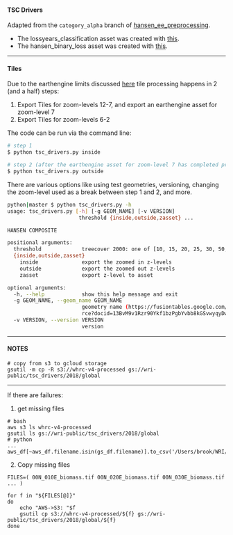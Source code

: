#### TSC Drivers

Adapted from the `category_alpha` branch of [hansen_ee_preprocessing](https://github.com/wri/hansen_ee_processing/tree/category_alpha).

* The lossyears_classification asset was created with [this](https://code.earthengine.google.com/c30b00d98c28470560c796761959d17d).
* The hansen_binary_loss asset was created with [this](https://code.earthengine.google.com/53c13b75e91f3e68d882c878c70a7360).

---
<a name='htiles'></a>
#### Tiles

Due to the earthengine limits discussed [here](https://groups.google.com/forum/#!topic/google-earth-engine-developers/wU4NNoWTD70) tile processing happens in 2 (and a half) steps:

1. Export Tiles for zoom-levels 12-7, and export an earthengine asset for zoom-level 7
2. Export Tiles for zoom-levels 6-2

The code can be run via the command line:

```bash
# step 1
$ python tsc_drivers.py inside

# step 2 (after the earthengine asset for zoom-level 7 has completed processing)
$ python tsc_drivers.py outside
```

There are various options like using test geometries, versioning, changing the zoom-level used as a break between step 1 and 2, and more.

```bash
python|master $ python tsc_drivers.py -h
usage: tsc_drivers.py [-h] [-g GEOM_NAME] [-v VERSION]
                       threshold {inside,outside,zasset} ...

HANSEN COMPOSITE

positional arguments:
  threshold             treecover 2000: one of [10, 15, 20, 25, 30, 50, 75]
  {inside,outside,zasset}
    inside              export the zoomed in z-levels
    outside             export the zoomed out z-levels
    zasset              export z-level to asset

optional arguments:
  -h, --help            show this help message and exit
  -g GEOM_NAME, --geom_name GEOM_NAME
                        geometry name (https://fusiontables.google.com/DataSou
                        rce?docid=13BvM9v1Rzr90Ykf1bzPgbYvbb8kGSvwyqyDwO8NI)
  -v VERSION, --version VERSION
                        version
```

---

#### NOTES

```
# copy from s3 to gcloud storage
gsutil -m cp -R s3://whrc-v4-processed gs://wri-public/tsc_drivers/2018/global
```

--- 

If there are failures:
1. get missing files
```
# bash
aws s3 ls whrc-v4-processed
gsutil ls gs://wri-public/tsc_drivers/2018/global
# python
...
aws_df[~aws_df.filename.isin(gs_df.filename)].to_csv('/Users/brook/WRI/code/TSC_Drivers/todo_files.csv',index=False)
```

2. Copy missing files
```
FILES=( 00N_010E_biomass.tif 00N_020E_biomass.tif 00N_030E_biomass.tif ... )

for f in "${FILES[@]}"
do
    echo "AWS->S3: "$f
    gsutil cp s3://whrc-v4-processed/${f} gs://wri-public/tsc_drivers/2018/global/${f}
done
```
